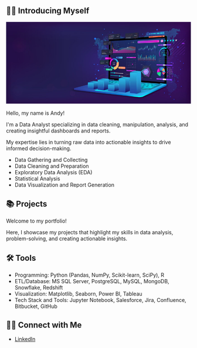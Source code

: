 ## 🙋‍♂️ **Introducing Myself**

![image_alt](https://github.com/andyalwaysok/andyalwaysok/blob/9c620f957499f868ab41e1ecdd93d15be6baebba/data%20analyst.jpg)

Hello, my name is Andy! 

I'm a Data Analyst specializing in data cleaning, manipulation, analysis, and creating insightful dashboards and reports. 

My expertise lies in turning raw data into actionable insights to drive informed decision-making.

- Data Gathering and Collecting
- Data Cleaning and Preparation
- Exploratory Data Analysis (EDA)
- Statistical Analysis
- Data Visualization and Report Generation

## 📚 **Projects**

Welcome to my portfolio!

Here, I showcase my projects that highlight my skills in data analysis, problem-solving, and creating actionable insights.

## 🛠️ **Tools**
- Programming:          Python (Pandas, NumPy, Scikit-learn, SciPy), R
- ETL/Database:         MS SQL Server, PostgreSQL, MySQL, MongoDB, Snowflake, Redshift
- Visualization:        Matplotlib, Seaborn, Power BI, Tableau
- Tech Stack and Tools: Jupyter Notebook, Salesforce, Jira, Confluence, Bitbucket, GitHub

## 👋🏻 **Connect with Me**
- [LinkedIn](https://www.linkedin.com/in/andyyoon7/)
